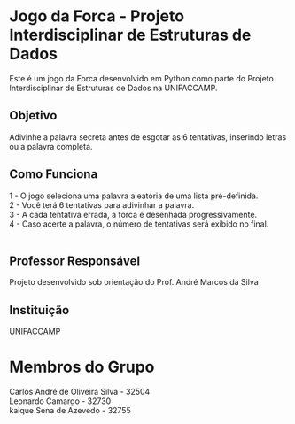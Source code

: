 <h1> Jogo da Forca - Projeto Interdisciplinar de Estruturas de Dados </h1>

Este é um jogo da Forca desenvolvido em Python como parte do Projeto Interdisciplinar de Estruturas de Dados na UNIFACCAMP.
</br>
<h2>Objetivo</h2>

Adivinhe a palavra secreta antes de esgotar as 6 tentativas, inserindo letras ou a palavra completa.
</br>
<h2>Como Funciona</h2>

1 - O jogo seleciona uma palavra aleatória de uma lista pré-definida. </br>
2 - Você terá 6 tentativas para adivinhar a palavra.</br>
3 - A cada tentativa errada, a forca é desenhada progressivamente.</br>
4 - Caso acerte a palavra, o número de tentativas será exibido no final.</br>
</br>
<h2>Professor Responsável</h2>

Projeto desenvolvido sob orientação do Prof. André Marcos da Silva
</br>
<h2>Instituição</h2>

UNIFACCAMP
</br>
<h1> Membros do Grupo </h1>

Carlos André de Oliveira Silva    -   32504 </br>
Leonardo Camargo                  -   32730 </br>
kaique Sena de Azevedo            -   32755 </br>
